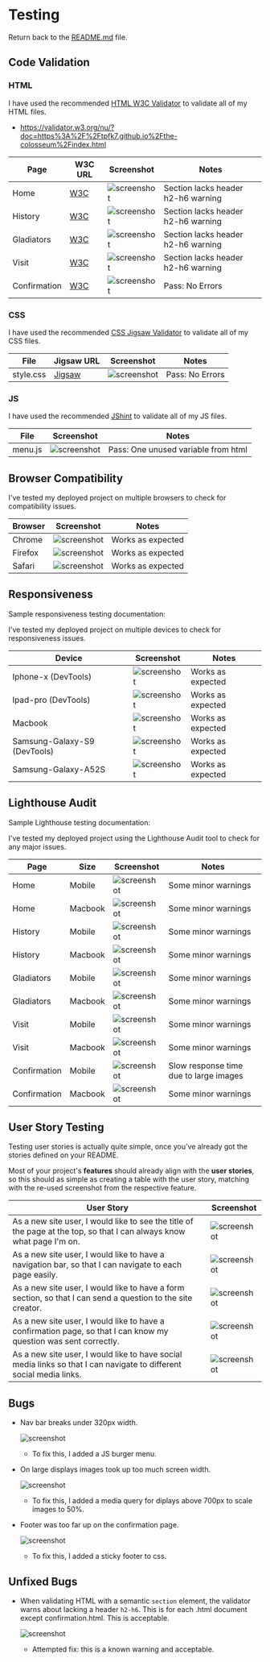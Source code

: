 # Testing

Return back to the [README.md](README.md) file.



## Code Validation


### HTML

I have used the recommended [HTML W3C Validator](https://validator.w3.org) to validate all of my HTML files.

- https://validator.w3.org/nu/?doc=https%3A%2F%2Ftpfk7.github.io%2Fthe-colosseum%2Findex.html



| Page | W3C URL | Screenshot | Notes |
| --- | --- | --- | --- |
| Home | [W3C](https://validator.w3.org/nu/?doc=https%3A%2F%2Ftpfk7.github.io%2Fthe-colosseum%2F) | ![screenshot](documentation/validator/index-test.png) | Section lacks header h2-h6 warning |
| History | [W3C](https://validator.w3.org/nu/?doc=https%3A%2F%2Ftpfk7.github.io%2Fthe-colosseum%2Fhistory.html) | ![screenshot](documentation/validator/history-test.png) | Section lacks header h2-h6 warning |
| Gladiators | [W3C](https://tpfk7.github.io/the-colosseum/gladiators.html) | ![screenshot](documentation/validator/gladiator-test.png) | Section lacks header h2-h6 warning |
| Visit | [W3C](https://tpfk7.github.io/the-colosseum/visit.html) | ![screenshot](documentation/validator/visit-test.png) | Section lacks header h2-h6 warning |
| Confirmation | [W3C](https://tpfk7.github.io/the-colosseum/confirmation.html?fname=tom&lname=k&email=tt%40gmail.com&topic=colosseum&question=How+old+is+it%3F) | ![screenshot](documentation/validator/confirmation-test.png) | Pass: No Errors |


### CSS

I have used the recommended [CSS Jigsaw Validator](https://jigsaw.w3.org/css-validator) to validate all of my CSS files.



| File | Jigsaw URL | Screenshot | Notes |
| --- | --- | --- | --- |
| style.css | [Jigsaw](https://jigsaw.w3.org/css-validator/validator?uri=https%3A%2F%2Ftpfk7.github.io%2Fthe-colosseum%2F) | ![screenshot](documentation/validator/css-test.png) | Pass: No Errors |

### JS

I have used the recommended [JShint](https://www.jshint.com) to validate all of my JS files.



| File | Screenshot | Notes |
| --- | --- | --- |
| menu.js | ![screenshot](documentation/validator/js-test.png) | Pass: One unused variable from html |

## Browser Compatibility

I've tested my deployed project on multiple browsers to check for compatibility issues.

| Browser | Screenshot | Notes |
| --- | --- | --- |
| Chrome | ![screenshot](documentation/browsers/chrome-test.png) | Works as expected |
| Firefox | ![screenshot](documentation/browsers/firefox-test.png) | Works as expected |
| Safari | ![screenshot](documentation/browsers/safari-test.png) | Works as expected |

## Responsiveness

Sample responsiveness testing documentation:

I've tested my deployed project on multiple devices to check for responsiveness issues.

| Device | Screenshot | Notes |
| --- | --- | --- |
| Iphone-x (DevTools) | ![screenshot](documentation/responsiveness/iphone-x.png) | Works as expected |
| Ipad-pro (DevTools) | ![screenshot](documentation/responsiveness/ipad-pro.png) | Works as expected |
| Macbook | ![screenshot](documentation/responsiveness/macbook.png) | Works as expected |
| Samsung-Galaxy-S9 (DevTools)| ![screenshot](documentation/responsiveness/galaxy-s9.png) | Works as expected |
| Samsung-Galaxy-A52S| ![screenshot](documentation/responsiveness/galaxy-a52s-5g.png) | Works as expected |


## Lighthouse Audit

Sample Lighthouse testing documentation:

I've tested my deployed project using the Lighthouse Audit tool to check for any major issues.

| Page | Size | Screenshot | Notes |
| --- | --- | --- | --- |
| Home | Mobile | ![screenshot](documentation/lighthouse-performance/index-mobile-performance.png) | Some minor warnings |
| Home | Macbook | ![screenshot](documentation/lighthouse-performance/index-macbook-performance.png) | Some minor warnings |
| History | Mobile | ![screenshot](documentation/lighthouse-performance/history-mobile-performance.png) | Some minor warnings |
| History | Macbook | ![screenshot](documentation/lighthouse-performance/hitstory-macbook-performance.png) | Some minor warnings |
| Gladiators | Mobile | ![screenshot](documentation/lighthouse-performance/gladiator-mobile-performance.png) | Some minor warnings |
| Gladiators | Macbook | ![screenshot](documentation/lighthouse-performance/gladiator-macbook-performance.png) | Some minor warnings |
| Visit | Mobile | ![screenshot](documentation/lighthouse-performance/visit-mobile-performance.png) | Some minor warnings |
| Visit | Macbook | ![screenshot](documentation/lighthouse-performance/visit-macbook-performance.png) | Some minor warnings |
| Confirmation | Mobile | ![screenshot](documentation/lighthouse-performance/confirmation-mobile-performance.png) | Slow response time due to large images |
| Confirmation | Macbook | ![screenshot](documentation/lighthouse-performance/confirmation-macbook-performance.png) | Some minor warnings |


## User Story Testing

Testing user stories is actually quite simple, once you've already got the stories defined on your README.

Most of your project's **features** should already align with the **user stories**,
so this should as simple as creating a table with the user story, matching with the re-used screenshot
from the respective feature.

| User Story | Screenshot |
| --- | --- |
| As a new site user, I would like to see the title of the page at the top, so that I can always know what page I'm on. | ![screenshot](documentation/user-stories/title-user.png) |
| As a new site user, I would like to have a navigation bar, so that I can navigate to each page easily. | ![screenshot](documentation/user-stories/navbar-user.png) |
| As a new site user, I would like to have a form section, so that I can send a question to the site creator. | ![screenshot](documentation/user-stories/form-user.png) |
| As a new site user, I would like to have a confirmation page, so that I can know my question was sent correctly. | ![screenshot](documentation/user-stories/confirmation-user.png) |
| As a new site user, I would like to have social media links so that I can navigate to different social media links. | ![screenshot](documentation/user-stories/footer-use.png) |


## Bugs

- Nav bar breaks under 320px width.

    ![screenshot](documentation/bugs/bug-nav.png)

    - To fix this, I added a JS burger menu.

- On large displays images took up too much screen width.

    ![screenshot](documentation/bugs/bug-image.png)

    - To fix this, I added a media query for diplays above 700px to scale images to 50%.

- Footer was too far up on the confirmation page.

    ![screenshot](documentation/bugs/bug-footer.png)

    - To fix this, I added a sticky footer to css.

## Unfixed Bugs

- When validating HTML with a semantic `section` element, the validator warns about lacking a header `h2-h6`. This is for each .html document except confirmation.html. This is acceptable.

    ![screenshot](documentation/validator/gladiator-test.png)

    - Attempted fix: this is a known warning and acceptable.


